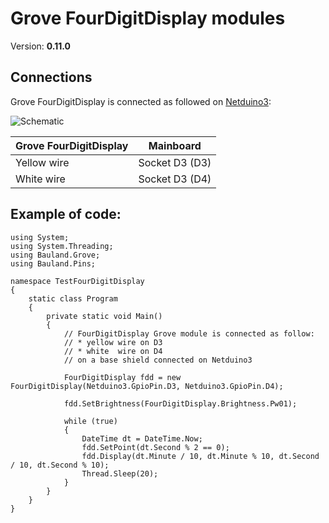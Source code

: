 # Grove FourDigitDisplay modules
Version: __0.11.0__

## Connections ##
Grove FourDigitDisplay is connected as followed on [Netduino3](http://docs.ghielectronics.com/hardware/legacy_products/gadgeteer/fez_cerberus.html):

![Schematic](FourDigitDisplay-Netduino3-with-base-shield.jpg)

Grove FourDigitDisplay  | Mainboard
---------------- | ----------
Yellow wire    | Socket D3 (D3)
White wire    | Socket D3 (D4)

## Example of code:
```CSharp
using System;
using System.Threading;
using Bauland.Grove;
using Bauland.Pins;

namespace TestFourDigitDisplay
{
    static class Program
    {
        private static void Main()
        {
            // FourDigitDisplay Grove module is connected as follow:
            // * yellow wire on D3
            // * white  wire on D4
            // on a base shield connected on Netduino3 

            FourDigitDisplay fdd = new FourDigitDisplay(Netduino3.GpioPin.D3, Netduino3.GpioPin.D4);

            fdd.SetBrightness(FourDigitDisplay.Brightness.Pw01);

            while (true)
            {
                DateTime dt = DateTime.Now;
                fdd.SetPoint(dt.Second % 2 == 0);
                fdd.Display(dt.Minute / 10, dt.Minute % 10, dt.Second / 10, dt.Second % 10);
                Thread.Sleep(20);
            }
        }
    }
}
```
